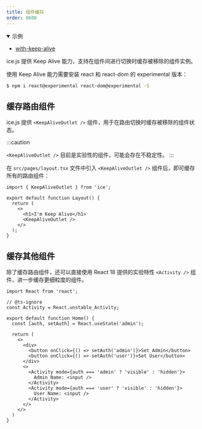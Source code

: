 ```yaml
---
title: 组件缓存
order: 0600
---
```

<details open>
  <summary>示例</summary>
  <ul>
    <li>
      <a href="https://github.com/alibaba/ice/tree/master/examples/with-keep-alive" target="_blank" rel="noopener noreferrer">
        with-keep-alive
      </a>
    </li>
  </ul>
</details>

ice.js 提供 Keep Alive 能力，支持在组件间进行切换时缓存被移除的组件实例。

使用 Keep Alive 能力需要安装 react 和 react-dom 的 experimental 版本：

```bash
$ npm i react@experimental react-dom@experimental -S
```

## 缓存路由组件

ice.js 提供 `<KeepAliveOutlet />` 组件，用于在路由切换时缓存被移除的组件状态。

:::caution

`<KeepAliveOutlet />` 目前是实验性的组件，可能会存在不稳定性。
:::

在 `src/pages/layout.tsx` 文件中引入 `<KeepAliveOutlet />` 组件后，即可缓存所有的路由组件：

```tsx title="src/pages/layout.tsx"
import { KeepAliveOutlet } from 'ice';

export default function Layout() {
  return (
    <>
      <h1>I'm Keep Alive</h1>
      <KeepAliveOutlet />
    </>
  );
}
```

## 缓存其他组件

除了缓存路由组件，还可以直接使用 React 18 提供的实验特性 `<Activity />` 组件，进一步缓存更细粒度的组件。

```tsx
import React from 'react';

// @ts-ignore
const Activity = React.unstable_Activity;

export default function Home() {
  const [auth, setAuth] = React.useState('admin');

  return (
    <>
      <div>
        <button onClick={() => setAuth('admin')}>Set Admin</button>
        <button onClick={() => setAuth('user')}>Set User</button>
      </div>
      <>
        <Activity mode={auth === 'admin' ? 'visible' : 'hidden'}>
          Admin Name: <input />
        </Activity>
        <Activity mode={auth === 'user' ? 'visible' : 'hidden'}>
          User Name: <input />
        </Activity>
      </>
    </>
  )
}
```
